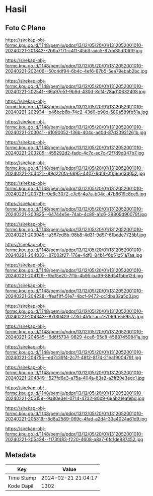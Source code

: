# Hasil

## Foto C Plano

https://sirekap-obj-formc.kpu.go.id/1148/pemilu/pdpr/13/12/05/20/01/1312052001010-20240221-201842--2b9a7f71-c411-45b3-adc5-92de35df06f9.jpg

https://sirekap-obj-formc.kpu.go.id/1148/pemilu/pdpr/13/12/05/20/01/1312052001010-20240221-202406--50c4df94-6b4c-4ef6-87b5-5ea79ebab2bc.jpg

https://sirekap-obj-formc.kpu.go.id/1148/pemilu/pdpr/13/12/05/20/01/1312052001010-20240221-202541--66a97e51-9b9d-430d-8cf4-78ad10632408.jpg

https://sirekap-obj-formc.kpu.go.id/1148/pemilu/pdpr/13/12/05/20/01/1312052001010-20240221-202934--b46bcb6b-74c2-43d0-b90d-580a589fb51a.jpg

https://sirekap-obj-formc.kpu.go.id/1148/pemilu/pdpr/13/12/05/20/01/1312052001010-20240221-203041--61090052-136b-404c-ad0d-87d33921261b.jpg

https://sirekap-obj-formc.kpu.go.id/1148/pemilu/pdpr/13/12/05/20/01/1312052001010-20240221-203205--455292d2-fadc-4c7c-ac7c-f2f7d9d047b7.jpg

https://sirekap-obj-formc.kpu.go.id/1148/pemilu/pdpr/13/12/05/20/01/1312052001010-20240221-203421--89d220fa-6695-4407-9df4-0fb6ce13d052.jpg

https://sirekap-obj-formc.kpu.go.id/1148/pemilu/pdpr/13/12/05/20/01/1312052001010-20240221-203721--0e6c3072-c7e6-4a7a-b04c-47b8619c8ce5.jpg

https://sirekap-obj-formc.kpu.go.id/1148/pemilu/pdpr/13/12/05/20/01/1312052001010-20240221-203825--64744e5e-74ab-4c89-a1c6-39809d90079f.jpg

https://sirekap-obj-formc.kpu.go.id/1148/pemilu/pdpr/13/12/05/20/01/1312052001010-20240221-203945--a367cd8b-98b8-4d31-9d97-6fbade7725bf.jpg

https://sirekap-obj-formc.kpu.go.id/1148/pemilu/pdpr/13/12/05/20/01/1312052001010-20240221-204033--87002f27-176e-4df0-84b1-f6b51c51a7aa.jpg

https://sirekap-obj-formc.kpu.go.id/1148/pemilu/pdpr/13/12/05/20/01/1312052001010-20240221-204129--f9df5e20-7f1b-4b95-ba39-88d541bbe12d.jpg

https://sirekap-obj-formc.kpu.go.id/1148/pemilu/pdpr/13/12/05/20/01/1312052001010-20240221-204228--ffeaf1ff-51e7-4bcf-9472-cc1dba32a5c3.jpg

https://sirekap-obj-formc.kpu.go.id/1148/pemilu/pdpr/13/12/05/20/01/1312052001010-20240221-204343--97f80429-f73d-451c-acc1-7069fe55957a.jpg

https://sirekap-obj-formc.kpu.go.id/1148/pemilu/pdpr/13/12/05/20/01/1312052001010-20240221-204645--6d6f5734-9629-4ce6-95c8-45887459841a.jpg

https://sirekap-obj-formc.kpu.go.id/1148/pemilu/pdpr/13/12/05/20/01/1312052001010-20240221-204755--ed7c39f4-2c7f-48f2-8f74-21ea19004791.jpg

https://sirekap-obj-formc.kpu.go.id/1148/pemilu/pdpr/13/12/05/20/01/1312052001010-20240221-204849--527fd6e3-a75a-404a-83a2-a3ff20e3edc1.jpg

https://sirekap-obj-formc.kpu.go.id/1148/pemilu/pdpr/13/12/05/20/01/1312052001010-20240221-205159--9a80e3e1-0714-4732-80b9-69ab21eafebd.jpg

https://sirekap-obj-formc.kpu.go.id/1148/pemilu/pdpr/13/12/05/20/01/1312052001010-20240221-205319--8d8a2589-069c-4fad-a2d4-33a4024a61d9.jpg

https://sirekap-obj-formc.kpu.go.id/1148/pemilu/pdpr/13/12/05/20/01/1312052001010-20240221-205434--f173f483-f220-4608-a8a7-6fc1de987452.jpg


## Metadata

| Key        | Value               |
| ---------- | ------------------- |
| Time Stamp | 2024-02-21 21:04:17 |
| Kode Dapil | 1302                |



